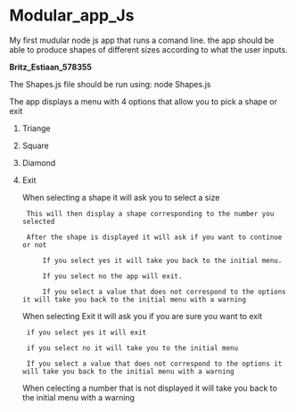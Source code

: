 # Modular_app_Js
My first mudular node js app that runs a comand line. the app should be able to produce shapes of different sizes according to what the user inputs.

**Britz_Estiaan_578355**

The Shapes.js file should be run using: 
node Shapes.js

The app displays a menu with 4 options that allow you to pick a shape or exit
1. Triange
2. Square
3. Diamond
4. Exit

    When selecting a shape it will ask you to select a size

        This will then display a shape corresponding to the number you selected
            
        After the shape is displayed it will ask if you want to continue or not

            If you select yes it will take you back to the initial menu.

            If you select no the app will exit.

            If you select a value that does not correspond to the options it will take you back to the initial menu with a warning

    When selecting Exit it will ask you if you are sure you want to exit

        if you select yes it will exit

        if you select no it will take you to the initial menu 

        If you select a value that does not correspond to the options it will take you back to the initial menu with a warning

    When celecting a number that is not displayed it will take you back to the initial menu with a warning